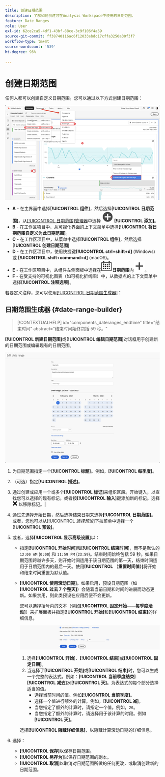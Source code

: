 ```yaml
---
title: 创建日期范围
description: 了解如何创建可在Analysis Workspace中使用的日期范围。
feature: Date Ranges
role: User
exl-id: 62ce2ca5-4df1-43bf-88ce-3c9f106f4a59
source-git-commit: ff38740116ac6f12033ebdc17cffa3250a30f3f7
workflow-type: tm+mt
source-wordcount: '539'
ht-degree: 96%

---
```


# 创建日期范围

任何人都可以创建自定义日期范围。您可以通过以下方式创建日期范围：

![创建注释](assets/create-date-range.png)

* **A** - 在主界面中选择&#x200B;**[!UICONTROL 组件]**，然后选择&#x200B;**[!UICONTROL 日期范围]**。从[[!UICONTROL 日期范围]管理器](manage.md)中选择 ![AddCircle](/help/assets/icons/AddCircle.svg) **[!UICONTROL 添加]**。
* **B** - 在工作区项目中，从可视化界面的上下文菜单中选择&#x200B;**[!UICONTROL 将日期范围自定义为此日期范围]**。
* **C** - 在工作区项目中，从菜单中选择&#x200B;**[!UICONTROL 组件]**，然后选择&#x200B;**[!UICONTROL 创建日期范围]**
* **D** - 在工作区项目中，使用快捷键&#x200B;**[!UICONTROL ctrl+shift+d]** (Windows) 或 **[!UICONTROL shift+command+d]** (macOS)。
* **E** - 在工作区项目中，从组件左侧面板中选择在![日程表](/help/assets/icons/Calendar.svg)**日期范围**&#x200B;内![添加](/help/assets/icons/Add.svg)。
* **F** - 在受支持的可视化图表（如可视化折线图）中，从数据点的上下文菜单中选择&#x200B;**[!UICONTROL 注释选项]**。

若要定义注释，您可以使用[[!UICONTROL 日期范围生成器]](#annotation-builder)：

<!-- Should we really mention API here. If so, we can do it all over the place in the docs...
| **Use the [Customer Journey Analytics Annotations API](https://developer.adobe.com/cja-apis/docs/endpoints/annotations/)** | The Customer Journey Analytics Annotations APIs allow you to create, update, or retrieve annotations programmatically through Adobe Developer. These APIs use the same data and methods that Adobe uses inside the product UI. |
-->


## 日期范围生成器 {#date-range-builder}

<!-- markdownlint-disable MD034 -->

>[!CONTEXTUALHELP]
>id="components_dateranges_endtime"
>title="结束时间"
>abstract="结束时间始终包括 59 秒。"

<!-- markdownlint-enable MD034 -->




**[!UICONTROL 新建日期范围]**&#x200B;或&#x200B;**[!UICONTROL 编辑日期范围]**&#x200B;对话框用于创建新的日期范围或编辑现有的日期范围。

![注释详情窗口，其中显示下一节将会介绍的字段和选项。](assets/edit-date-range.png)


1. 为日期范围指定一个&#x200B;**[!UICONTROL 标题]**。例如，**[!UICONTROL 每季度]**。
1. （可选）指定&#x200B;**[!UICONTROL 描述]**。
1. 通过创建或应用一个或多个&#x200B;**[!UICONTROL 标记]**&#x200B;来组织区段。开始键入，以查找您可以选择的现有标记。或者按&#x200B;**[!UICONTROL 输入]**&#x200B;键添加新的标记。选择 ![CrossSize75](/help/assets/icons/CrossSize75.svg) 以移除标记。|
1. 通过先选择开始日期，然后选择结束日期来选择&#x200B;**[!UICONTROL 日期范围]**。
或者，您也可以从[!UICONTROL *选择预设*]&#x200B;下拉菜单中选择一个&#x200B;**[!UICONTROL 预设]**。

1. 或者，选择&#x200B;**[!UICONTROL 显示高级设置]**&#x200B;以：

   * 指定&#x200B;**[!UICONTROL 开始时间]**&#x200B;和&#x200B;**[!UICONTROL 结束时间]**，而不是默认的 `12:00 AM` (`0:00`) 和 `11:59 PM` (`23:59`)。结束时间始终包括 59 秒。如果日期范围跨越许多天，则开始时间适用于该日期范围的第一天，结束时间适用于日期范围内的最后一天。使用&#x200B;**[!UICONTROL （重置时间值）]**&#x200B;将开始和结束时间重置为默认值。
   * **[!UICONTROL 使用滚动日期]**。如果启用，预设日期范围（如&#x200B;**[!UICONTROL 过去 7 个整天]**）会随着当前日期和时间的进展而动态更新。如果禁用，则此类预设在应用后便不会更新。

     您可以选择括号内的文本（例如&#x200B;**[!UICONTROL 固定开始——每季度滚动]**）来扩展面板并指定&#x200B;**[!UICONTROL 开始]**&#x200B;和&#x200B;**[!UICONTROL 结束]**&#x200B;的详细信息。

     ![Rolling dates](assets/rolliing-dates.png)

      1. 选择&#x200B;**[!UICONTROL 开始]**、**[!UICONTROL 结束]**&#x200B;或&#x200B;**[!UICONTROL 固定日期]**。
      1. 当选择了&#x200B;**[!UICONTROL 开始]**&#x200B;或&#x200B;**[!UICONTROL 结束]**&#x200B;时，您可以生成一个完整的表达式。例如：******[!UICONTROL 当前季度结束]****[!UICONTROL 减去]**`20`**[!UICONTROL 天]**。为表达式的每个部分选择适当的值。
         * 选择当前时间的值。例如&#x200B;**[!UICONTROL 当前季度]**。
         * 选择一个值进行额外的计算。例如，**[!UICONTROL 减]**。
         * 当您指定了额外的计算时，请指定一个值。例如，`20`。
         * 当您指定了额外的计算时，请选择用于该计算的时段。例如&#x200B;**[!UICONTROL 天]**。

     选择&#x200B;**[!UICONTROL 隐藏详细信息]**，以隐藏计算滚动日期的详细信息。

1. 选择：
   * **[!UICONTROL 保存]**&#x200B;以保存日期范围。
   * **[!UICONTROL 另存为]**&#x200B;以保存日期范围的副本。
   * **[!UICONTROL 取消]**&#x200B;以取消对日期范围所做的任何更改，或取消创建新的日期范围。


<!--


You can create a date range using either of the following two methods:

* Directly in a workspace project by clicking the '`+`' button next to the list of date range components on the left
* Within the date range manager

To create a date range in the date range manager:

1. Log in to [analytics.adobe.com](https://analytics.adobe.com) using your AdobeID credentials.
1. Navigate to [!UICONTROL Components] > [!UICONTROL Date Ranges].
1. Click the [!UICONTROL Add] button to open the modal window that creates a date range.

## Create a date range modal window

The modal window has four fields you can edit:

* **Date range**: The date range you want for this component.
* **Title**: The name you want for this component. The title is used in workspace projects.
* **Description**: The description you want for this component. The description is seen when clicking the ![i](../assets/i.png) icon.
* **Tags**: Use tags to organize your date ranges. A date range can belong to multiple tags.

## Selecting a date range

When clicking the date range in the modal window, you have several options:

* **Calendar**: Select the start and end date.
* **Use rolling dates**: Check this box if you want the date range to change as time goes on. Do not check this box if you want your date range to remain static.
* **Select preset**: Use this drop-down selection if you want a custom date range based on a range that Adobe offers by default. When you select a preset, you can further customize the date range to suit your needs. It does not affect the preset that Adobe offers.

## Rolling date ranges

If you want a rolling date range, you can customize when it rolls. You can control when the start and end dates roll independently of each other.

* **When the date starts**: Choose if the date starts at the beginning of a time period, at the end of a time period, or use a fixed day.
* **The time period to use**: Choose how often the date range rolls. You can have it roll every day, every week, every month, every quarter, or every year.
* **Offset**: Choose the offset of the date range. You can add or subtract days, weeks, months, quarters, or years.

## Rolling date examples

Some date ranges can be useful in certain reports.

Year-to-date:

```text
Start: Start of current year
End: End of current day
```

Last Thursday to this Thursday:

```text
Start: Start of current week minus 3 days
End: Start of current week plus 4 days
```

Fiscal year (for example, if a fiscal year starts in December)

```text
Start: Start of current year minus 1 month
End: End of current year minus 1 month
```


-->
